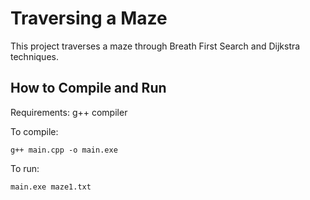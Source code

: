 # Traversing a Maze

This project traverses a maze through Breath First Search and Dijkstra techniques.

## How to Compile and Run

Requirements:
g++ compiler

To compile: 
```
g++ main.cpp -o main.exe
```

To run: 
```
main.exe maze1.txt
```


